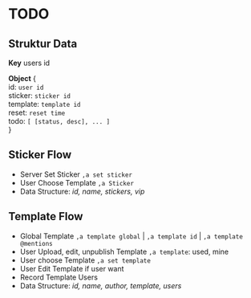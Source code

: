 #  TODO

## Struktur Data

**Key**
users id

**Object**
{\
  id: `user id`\
  sticker: `sticker id` \
  template: `template id`\
  reset: `reset time`\
  todo:  `[ [status, desc], ... ]`\
}

## Sticker Flow
- Server Set Sticker `,a set sticker`
- User Choose Template `,a Sticker`
- Data Structure: *id, name, stickers, vip*

## Template Flow
- Global Template `,a template global` | `,a template id` | `,a template @mentions`
- User Upload, edit, unpublish Template `,a template`: used, mine
- User choose Template `,a set template`
- User Edit Template if user want
- Record Template Users
- Data Structure: *id, name, author, template, users*
